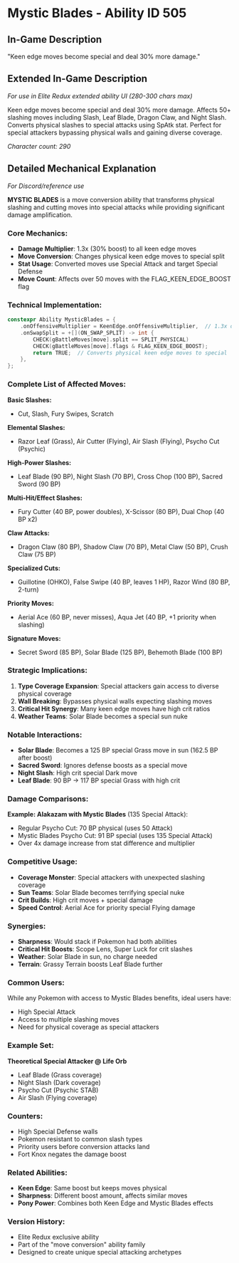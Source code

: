 # Mystic Blades - Ability ID 505

## In-Game Description
"Keen edge moves become special and deal 30% more damage."

## Extended In-Game Description
*For use in Elite Redux extended ability UI (280-300 chars max)*

Keen edge moves become special and deal 30% more damage. Affects 50+ slashing moves including Slash, Leaf Blade, Dragon Claw, and Night Slash. Converts physical slashes to special attacks using SpAtk stat. Perfect for special attackers bypassing physical walls and gaining diverse coverage.

*Character count: 290*

## Detailed Mechanical Explanation
*For Discord/reference use*

**MYSTIC BLADES** is a move conversion ability that transforms physical slashing and cutting moves into special attacks while providing significant damage amplification.

### Core Mechanics:
- **Damage Multiplier**: 1.3x (30% boost) to all keen edge moves
- **Move Conversion**: Changes physical keen edge moves to special split
- **Stat Usage**: Converted moves use Special Attack and target Special Defense
- **Move Count**: Affects over 50 moves with the FLAG_KEEN_EDGE_BOOST flag

### Technical Implementation:
```c
constexpr Ability MysticBlades = {
    .onOffensiveMultiplier = KeenEdge.onOffensiveMultiplier,  // 1.3x damage boost
    .onSwapSplit = +[](ON_SWAP_SPLIT) -> int {
        CHECK(gBattleMoves[move].split == SPLIT_PHYSICAL)
        CHECK(gBattleMoves[move].flags & FLAG_KEEN_EDGE_BOOST);
        return TRUE;  // Converts physical keen edge moves to special
    },
};
```

### Complete List of Affected Moves:
**Basic Slashes:**
- Cut, Slash, Fury Swipes, Scratch

**Elemental Slashes:**
- Razor Leaf (Grass), Air Cutter (Flying), Air Slash (Flying), Psycho Cut (Psychic)

**High-Power Slashes:**
- Leaf Blade (90 BP), Night Slash (70 BP), Cross Chop (100 BP), Sacred Sword (90 BP)

**Multi-Hit/Effect Slashes:**
- Fury Cutter (40 BP, power doubles), X-Scissor (80 BP), Dual Chop (40 BP x2)

**Claw Attacks:**
- Dragon Claw (80 BP), Shadow Claw (70 BP), Metal Claw (50 BP), Crush Claw (75 BP)

**Specialized Cuts:**
- Guillotine (OHKO), False Swipe (40 BP, leaves 1 HP), Razor Wind (80 BP, 2-turn)

**Priority Moves:**
- Aerial Ace (60 BP, never misses), Aqua Jet (40 BP, +1 priority when slashing)

**Signature Moves:**
- Secret Sword (85 BP), Solar Blade (125 BP), Behemoth Blade (100 BP)

### Strategic Implications:
1. **Type Coverage Expansion**: Special attackers gain access to diverse physical coverage
2. **Wall Breaking**: Bypasses physical walls expecting slashing moves
3. **Critical Hit Synergy**: Many keen edge moves have high crit ratios
4. **Weather Teams**: Solar Blade becomes a special sun nuke

### Notable Interactions:
- **Solar Blade**: Becomes a 125 BP special Grass move in sun (162.5 BP after boost)
- **Sacred Sword**: Ignores defense boosts as a special move
- **Night Slash**: High crit special Dark move
- **Leaf Blade**: 90 BP → 117 BP special Grass with high crit

### Damage Comparisons:
**Example: Alakazam with Mystic Blades** (135 Special Attack):
- Regular Psycho Cut: 70 BP physical (uses 50 Attack)
- Mystic Blades Psycho Cut: 91 BP special (uses 135 Special Attack)
- Over 4x damage increase from stat difference and multiplier

### Competitive Usage:
- **Coverage Monster**: Special attackers with unexpected slashing coverage
- **Sun Teams**: Solar Blade becomes terrifying special nuke
- **Crit Builds**: High crit moves + special damage
- **Speed Control**: Aerial Ace for priority special Flying damage

### Synergies:
- **Sharpness**: Would stack if Pokemon had both abilities
- **Critical Hit Boosts**: Scope Lens, Super Luck for crit slashes
- **Weather**: Solar Blade in sun, no charge needed
- **Terrain**: Grassy Terrain boosts Leaf Blade further

### Common Users:
While any Pokemon with access to Mystic Blades benefits, ideal users have:
- High Special Attack
- Access to multiple slashing moves
- Need for physical coverage as special attackers

### Example Set:
**Theoretical Special Attacker @ Life Orb**
- Leaf Blade (Grass coverage)
- Night Slash (Dark coverage)
- Psycho Cut (Psychic STAB)
- Air Slash (Flying coverage)

### Counters:
- High Special Defense walls
- Pokemon resistant to common slash types
- Priority users before conversion attacks land
- Fort Knox negates the damage boost

### Related Abilities:
- **Keen Edge**: Same boost but keeps moves physical
- **Sharpness**: Different boost amount, affects similar moves
- **Pony Power**: Combines both Keen Edge and Mystic Blades effects

### Version History:
- Elite Redux exclusive ability
- Part of the "move conversion" ability family
- Designed to create unique special attacking archetypes